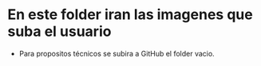# En este folder iran las imagenes que suba el usuario 

- Para propositos técnicos se subira a GitHub el folder vacio.
